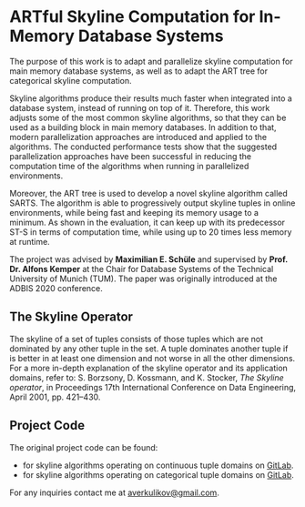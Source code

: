# ARTful Skyline Computation for In-Memory Database Systems
The purpose of this work is to adapt and parallelize skyline computation for main memory database systems, as well as to adapt the ART tree for categorical skyline computation. 

Skyline algorithms produce their results much faster when integrated into a database system, instead of running on top of it. Therefore, this work adjusts some of the most common skyline algorithms, so that they can be used as a building block in main memory databases. In addition to that, modern parallelization approaches are introduced and applied to the algorithms. The conducted performance tests show that the suggested parallelization approaches have been successful in reducing the computation time of the algorithms when running in parallelized environments.

Moreover, the ART tree is used to develop a novel skyline algorithm called SARTS. The algorithm is able to progressively output skyline tuples in online environments, while being fast and keeping its memory usage to a minimum. As shown in the evaluation, it can keep up with its predecessor ST-S in terms of computation time, while using up to 20 times less memory at runtime.

The project was advised by **Maximilian E. Schüle** and supervised by **Prof. Dr. Alfons Kemper** at the Chair for Database Systems of the Technical University of Munich (TUM). The paper was originally introduced at the ADBIS 2020 conference. 

## The Skyline Operator
The skyline of a set of tuples consists of those tuples which are not dominated by any other tuple in the set. 
A tuple dominates another tuple if is better in at least one dimension and not worse in all the other dimensions. 
For a more in-depth explanation of the skyline operator and its application domains, refer to: 
S. Borzsony, D. Kossmann, and K. Stocker, *The Skyline operator*, in Proceedings 17th International Conference on Data Engineering, April 2001, pp. 421–430.

## Project Code
The original project code can be found: 
* for skyline algorithms operating on continuous tuple domains on [GitLab](https://gitlab.db.in.tum.de/alex_kulikov/skyline-computation).
* for skyline algorithms operating on categorical tuple domains on [GitLab](https://gitlab.db.in.tum.de/alex_kulikov/skyline-categorical).


For any inquiries contact me at averkulikov@gmail.com. 


